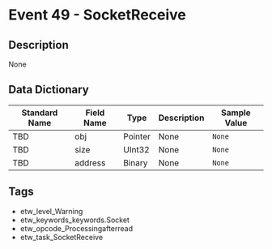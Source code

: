 # Event 49 - SocketReceive

## Description
None

## Data Dictionary
|Standard Name|Field Name|Type|Description|Sample Value|
|---|---|---|---|---|
|TBD|obj|Pointer|None|`None`|
|TBD|size|UInt32|None|`None`|
|TBD|address|Binary|None|`None`|

## Tags
* etw_level_Warning
* etw_keywords_keywords.Socket
* etw_opcode_Processingafterread
* etw_task_SocketReceive